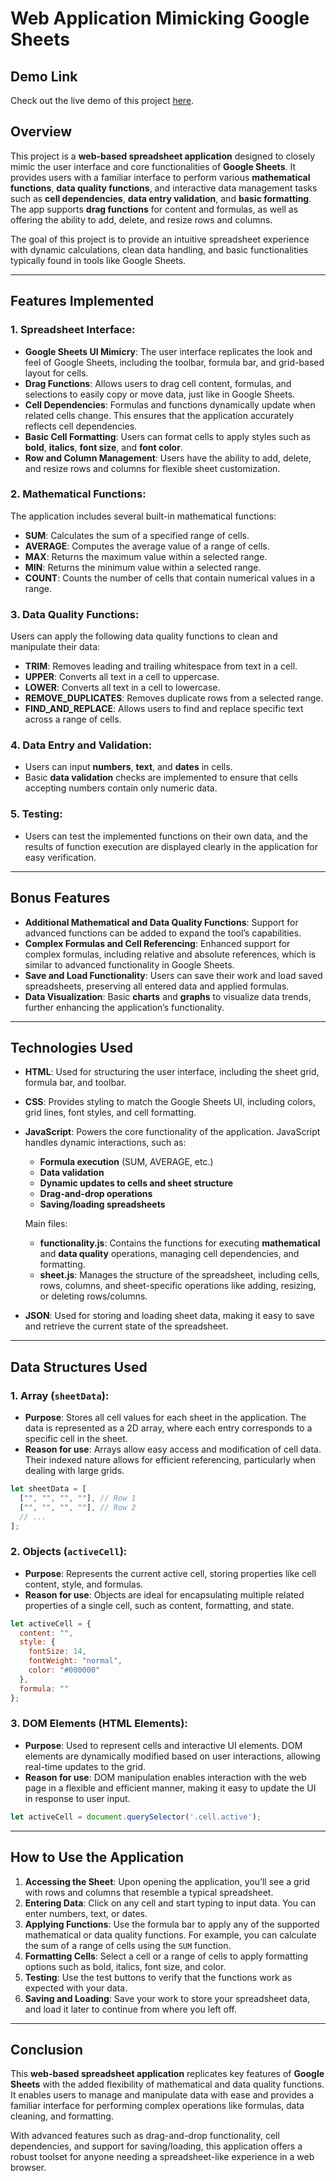 # Web Application Mimicking Google Sheets
## Demo Link
Check out the live demo of this project [here](https://yourusername.github.io/your-repo-name).

## Overview
This project is a **web-based spreadsheet application** designed to closely mimic the user interface and core functionalities of **Google Sheets**. It provides users with a familiar interface to perform various **mathematical functions**, **data quality functions**, and interactive data management tasks such as **cell dependencies**, **data entry validation**, and **basic formatting**. The app supports **drag functions** for content and formulas, as well as offering the ability to add, delete, and resize rows and columns. 

The goal of this project is to provide an intuitive spreadsheet experience with dynamic calculations, clean data handling, and basic functionalities typically found in tools like Google Sheets.

---

## Features Implemented

### 1. Spreadsheet Interface:
- **Google Sheets UI Mimicry**: The user interface replicates the look and feel of Google Sheets, including the toolbar, formula bar, and grid-based layout for cells.
- **Drag Functions**: Allows users to drag cell content, formulas, and selections to easily copy or move data, just like in Google Sheets.
- **Cell Dependencies**: Formulas and functions dynamically update when related cells change. This ensures that the application accurately reflects cell dependencies.
- **Basic Cell Formatting**: Users can format cells to apply styles such as **bold**, **italics**, **font size**, and **font color**.
- **Row and Column Management**: Users have the ability to add, delete, and resize rows and columns for flexible sheet customization.

### 2. Mathematical Functions:
The application includes several built-in mathematical functions:
- **SUM**: Calculates the sum of a specified range of cells.
- **AVERAGE**: Computes the average value of a range of cells.
- **MAX**: Returns the maximum value within a selected range.
- **MIN**: Returns the minimum value within a selected range.
- **COUNT**: Counts the number of cells that contain numerical values in a range.

### 3. Data Quality Functions:
Users can apply the following data quality functions to clean and manipulate their data:
- **TRIM**: Removes leading and trailing whitespace from text in a cell.
- **UPPER**: Converts all text in a cell to uppercase.
- **LOWER**: Converts all text in a cell to lowercase.
- **REMOVE_DUPLICATES**: Removes duplicate rows from a selected range.
- **FIND_AND_REPLACE**: Allows users to find and replace specific text across a range of cells.

### 4. Data Entry and Validation:
- Users can input **numbers**, **text**, and **dates** in cells.
- Basic **data validation** checks are implemented to ensure that cells accepting numbers contain only numeric data.

### 5. Testing:
- Users can test the implemented functions on their own data, and the results of function execution are displayed clearly in the application for easy verification.

---

## Bonus Features

- **Additional Mathematical and Data Quality Functions**: Support for advanced functions can be added to expand the tool’s capabilities.
- **Complex Formulas and Cell Referencing**: Enhanced support for complex formulas, including relative and absolute references, which is similar to advanced functionality in Google Sheets.
- **Save and Load Functionality**: Users can save their work and load saved spreadsheets, preserving all entered data and applied formulas.
- **Data Visualization**: Basic **charts** and **graphs** to visualize data trends, further enhancing the application’s functionality.

---

## Technologies Used

- **HTML**: Used for structuring the user interface, including the sheet grid, formula bar, and toolbar.
- **CSS**: Provides styling to match the Google Sheets UI, including colors, grid lines, font styles, and cell formatting.
- **JavaScript**: Powers the core functionality of the application. JavaScript handles dynamic interactions, such as:
  - **Formula execution** (SUM, AVERAGE, etc.)
  - **Data validation**
  - **Dynamic updates to cells and sheet structure**
  - **Drag-and-drop operations**
  - **Saving/loading spreadsheets**
  
  Main files:
  - **functionality.js**: Contains the functions for executing **mathematical** and **data quality** operations, managing cell dependencies, and formatting.
  - **sheet.js**: Manages the structure of the spreadsheet, including cells, rows, columns, and sheet-specific operations like adding, resizing, or deleting rows/columns.

- **JSON**: Used for storing and loading sheet data, making it easy to save and retrieve the current state of the spreadsheet.
  
---

## Data Structures Used

### 1. **Array (`sheetData`)**:
   - **Purpose**: Stores all cell values for each sheet in the application. The data is represented as a 2D array, where each entry corresponds to a specific cell in the sheet.
   - **Reason for use**: Arrays allow easy access and modification of cell data. Their indexed nature allows for efficient referencing, particularly when dealing with large grids.

```javascript
let sheetData = [
  ["", "", "", ""], // Row 1
  ["", "", "", ""], // Row 2
  // ...
];
```

### 2. **Objects (`activeCell`)**:
   - **Purpose**: Represents the current active cell, storing properties like cell content, style, and formulas.
   - **Reason for use**: Objects are ideal for encapsulating multiple related properties of a single cell, such as content, formatting, and state.

```javascript
let activeCell = {
  content: "",
  style: {
    fontSize: 14,
    fontWeight: "normal",
    color: "#000000"
  },
  formula: ""
};
```

### 3. **DOM Elements (HTML Elements)**:
   - **Purpose**: Used to represent cells and interactive UI elements. DOM elements are dynamically modified based on user interactions, allowing real-time updates to the grid.
   - **Reason for use**: DOM manipulation enables interaction with the web page in a flexible and efficient manner, making it easy to update the UI in response to user input.

```javascript
let activeCell = document.querySelector('.cell.active');
```

---

## How to Use the Application

1. **Accessing the Sheet**: Upon opening the application, you’ll see a grid with rows and columns that resemble a typical spreadsheet.
2. **Entering Data**: Click on any cell and start typing to input data. You can enter numbers, text, or dates.
3. **Applying Functions**: Use the formula bar to apply any of the supported mathematical or data quality functions. For example, you can calculate the sum of a range of cells using the `SUM` function.
4. **Formatting Cells**: Select a cell or a range of cells to apply formatting options such as bold, italics, font size, and color.
5. **Testing**: Use the test buttons to verify that the functions work as expected with your data.
6. **Saving and Loading**: Save your work to store your spreadsheet data, and load it later to continue from where you left off.

---

## Conclusion
This **web-based spreadsheet application** replicates key features of **Google Sheets** with the added flexibility of mathematical and data quality functions. It enables users to manage and manipulate data with ease and provides a familiar interface for performing complex operations like formulas, data cleaning, and formatting. 

With advanced features such as drag-and-drop functionality, cell dependencies, and support for saving/loading, this application offers a robust toolset for anyone needing a spreadsheet-like experience in a web browser.
